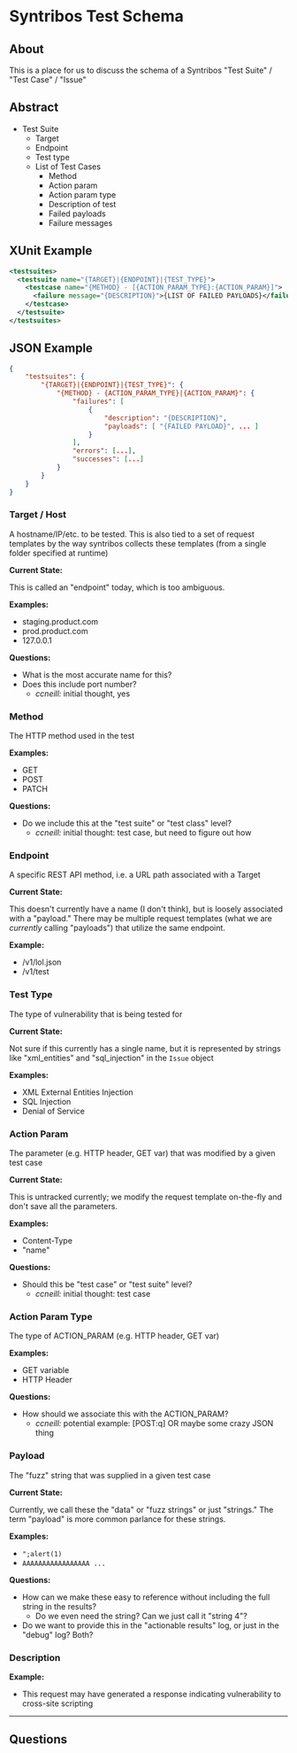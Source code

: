 # Syntribos Test Schema

## About

This is a place for us to discuss the schema of a Syntribos "Test Suite" / 
"Test Case" / "Issue"

## Abstract

- Test Suite
    - Target
    - Endpoint
    - Test type
    - List of Test Cases
        - Method
        - Action param
        - Action param type
        - Description of test
        - Failed payloads
        - Failure messages

## XUnit Example

```xml
<testsuites>
  <testsuite name="{TARGET}|{ENDPOINT}|{TEST_TYPE}">
    <testcase name="{METHOD} - [{ACTION_PARAM_TYPE}:{ACTION_PARAM}]">
      <failure message="{DESCRIPTION}">{LIST OF FAILED PAYLOADS}</failure>
    </testcase>
  </testsuite>
</testsuites>
```

## JSON Example

```json
{
    "testsuites": {
        "{TARGET}|{ENDPOINT}|{TEST_TYPE}": {
            "{METHOD} - {ACTION_PARAM_TYPE}|{ACTION_PARAM}": {
                "failures": [
                    {
                        "description": "{DESCRIPTION}",
                        "payloads": [ "{FAILED PAYLOAD}", ... ]
                    }
                ],
                "errors": [...],
                "successes": [...]
            }
        }
    } 
}
```

### Target / Host

A hostname/IP/etc. to be tested. This is also tied to a set of request
templates by the way syntribos collects these templates (from a single folder
specified at runtime)

__Current State:__

This is called an "endpoint" today, which is too ambiguous.

__Examples:__

- staging.product.com
- prod.product.com
- 127.0.0.1

__Questions:__

- What is the most accurate name for this?
- Does this include port number?
    - *ccneill:* initial thought, yes

### Method

The HTTP method used in the test 

__Examples:__

- GET
- POST
- PATCH

__Questions:__

- Do we include this at the "test suite" or "test class" level?
    - *ccneill:* initial thought: test case, but need to figure out how

### Endpoint

A specific REST API method, i.e. a URL path associated with a Target

__Current State:__

This doesn't currently have a name (I don't think), but is loosely associated
with a "payload." There may be multiple request templates (what we are *currently*
calling "payloads") that utilize the same endpoint.

__Example:__

- /v1/lol.json
- /v1/test

### Test Type

The type of vulnerability that is being tested for 

__Current State:__

Not sure if this currently has a single name, but it is represented by strings
like "xml_entities" and "sql_injection" in the `Issue` object

__Examples:__

- XML External Entities Injection
- SQL Injection
- Denial of Service

### Action Param

The parameter (e.g. HTTP header, GET var) that was modified by a given test case

__Current State:__

This is untracked currently; we modify the request template on-the-fly and don't
save all the parameters.

__Examples:__

- Content-Type
- "name"

__Questions:__
- Should this be "test case" or "test suite" level?
    - *ccneill:* initial thought: test case

### Action Param Type

The type of ACTION_PARAM (e.g. HTTP header, GET var)

__Examples:__

- GET variable
- HTTP Header

__Questions:__

- How should we associate this with the ACTION_PARAM?
    - *ccneill:* potential example: [POST:q] OR maybe some crazy JSON thing

### Payload

The "fuzz" string that was supplied in a given test case

__Current State:__

Currently, we call these the "data" or "fuzz strings" or just "strings." The
term "payload" is more common parlance for these strings.

__Examples:__

- `";alert(1)`
- `AAAAAAAAAAAAAAAAA ...`

__Questions:__

- How can we make these easy to reference without including the full string in
  the results?
    - Do we even need the string? Can we just call it "string 4"?
- Do we want to provide this in the "actionable results" log, or just in the
  "debug" log? Both?

### Description

__Example:__

- This request may have generated a response indicating vulnerability to
  cross-site scripting

-----

## Questions
